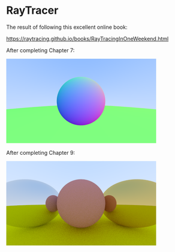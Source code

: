 # RayTracer
The result of following this excellent online book:

https://raytracing.github.io/books/RayTracingInOneWeekend.html

After completing Chapter 7:

![Screenshot of Chapter 7](Chapter7.png)

After completing Chapter 9:

![Screenshot of Chapter 9](Chapter9.png)
